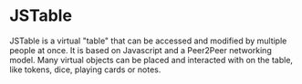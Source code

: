 # JSTable

JSTable is a virtual "table" that can be accessed and modified by multiple people at once. It is based on Javascript and a Peer2Peer networking model. Many virtual objects can be  placed and interacted with on the table, like tokens, dice, playing cards or notes.
